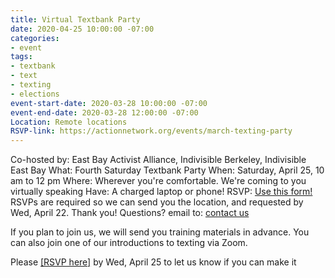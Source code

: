 ```yaml
---
title: Virtual Textbank Party
date: 2020-04-25 10:00:00 -07:00
categories:
- event
tags:
- textbank
- text
- texting
- elections
event-start-date: 2020-03-28 10:00:00 -07:00
event-end-date: 2020-03-28 12:00:00 -07:00
Location: Remote locations
RSVP-link: https://actionnetwork.org/events/march-texting-party
---
```


Co-hosted by: East Bay Activist Alliance, Indivisible Berkeley, Indivisible East Bay
What: Fourth Saturday Textbank Party 
When: Saturday, April 25, 10 am to 12 pm
Where: Wherever you're comfortable. We're coming to you virtually speaking
Have: A charged laptop or phone!
RSVP: [Use this form!]([https://actionnetwork.org/events/march-texting-party](https://actionnetwork.org/events/april-texting-party)) RSVPs are required so we can send you the location, and requested by Wed, April 22.
Thank you!
Questions? email to: [contact us](mailto:ebaatexting@gmail.com)

If you plan to join us, we will send you training materials in advance. You can also join one of our introductions to texting via Zoom.

Please [[RSVP here]](https://actionnetwork.org/events/march-texting-party)  by Wed, April 25 to let us know if you can make it

